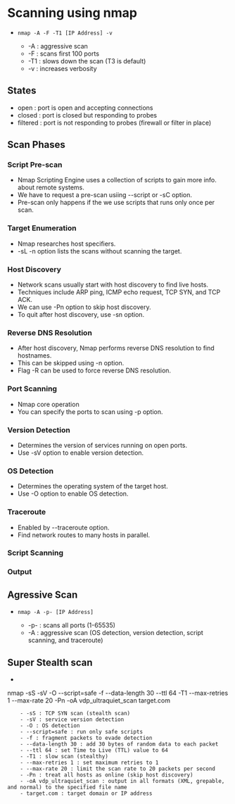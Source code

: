 # Scanning using nmap

- `nmap -A -F -T1 [IP Address] -v`

    - -A : aggressive scan
    - -F : scans first 100 ports
    - -T1 : slows down the scan (T3 is default)
    - -v : increases verbosity

## States

- open : port is open and accepting connections
- closed : port is closed but responding to probes
- filtered : port is not responding to probes (firewall or filter in place)

## Scan Phases

### Script Pre-scan

- Nmap Scripting Engine uses a collection of scripts to gain more info. about remote systems.
- We have to request a pre-scan usiing --script or -sC option.
- Pre-scan only happens if the we use scripts that runs only once per scan.

### Target Enumeration

- Nmap researches host specifiers.
- -sL -n option lists the scans without scanning the target.

### Host Discovery

- Network scans usually start with host discovery to find live hosts.
- Techniques include ARP ping, ICMP echo request, TCP SYN, and TCP ACK.
- We can use -Pn option to skip host discovery.
- To quit after host discovery, use -sn option.

### Reverse DNS Resolution

- After host discovery, Nmap performs reverse DNS resolution to find hostnames.
- This can be skipped using -n option.
- Flag -R can be used to force reverse DNS resolution.

### Port Scanning

- Nmap core operation
- You can specify the ports to scan using -p option.

### Version Detection

- Determines the version of services running on open ports.
- Use -sV option to enable version detection.

### OS Detection

- Determines the operating system of the target host.
- Use -O option to enable OS detection.

### Traceroute

- Enabled by --traceroute option.
- Find network routes to many hosts in parallel.

### Script Scanning

### Output

## Agressive Scan

- `nmap -A -p- [IP Address]`

    - -p- : scans all ports (1-65535)
    - -A : aggressive scan (OS detection, version detection, script scanning, and traceroute)

## Super Stealth scan

- ```bash
nmap -sS -sV -O --script=safe -f --data-length 30 --ttl 64 -T1 --max-retries 1 --max-rate 20 -Pn -oA vdp_ultraquiet_scan target.com
```
    - -sS : TCP SYN scan (stealth scan)
    - -sV : service version detection
    - -O : OS detection
    - --script=safe : run only safe scripts
    - -f : fragment packets to evade detection
    - --data-length 30 : add 30 bytes of random data to each packet
    - --ttl 64 : set Time to Live (TTL) value to 64
    - -T1 : slow scan (stealthy)
    - --max-retries 1 : set maximum retries to 1
    - --max-rate 20 : limit the scan rate to 20 packets per second
    - -Pn : treat all hosts as online (skip host discovery)
    - -oA vdp_ultraquiet_scan : output in all formats (XML, grepable, and normal) to the specified file name
    - target.com : target domain or IP address

